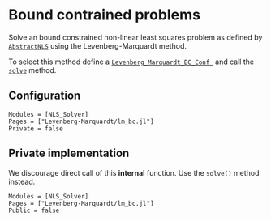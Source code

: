 # Bound contrained problems

Solve an bound constrained non-linear least squares problem as defined by
[`AbstractNLS`](@ref) using the Levenberg-Marquardt method. 

To select this method define a [`Levenberg_Marquardt_BC_Conf `](@ref)
and call the [`solve`](@ref) method.


## Configuration


```@autodocs
Modules = [NLS_Solver]
Pages = ["Levenberg-Marquardt/lm_bc.jl"]
Private = false
```

## Private implementation

We discourage direct call of this **internal** function. Use the
`solve()` method instead.

```@autodocs
Modules = [NLS_Solver]
Pages = ["Levenberg-Marquardt/lm_bc.jl"]
Public = false
```
